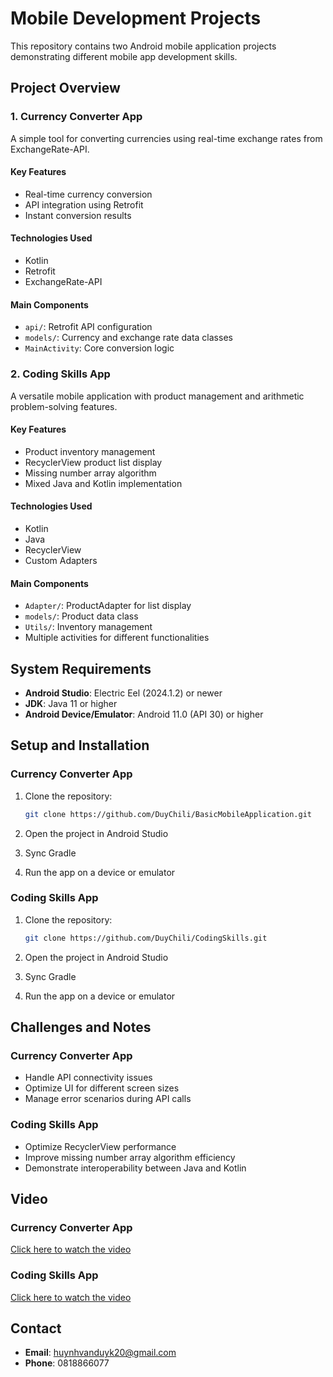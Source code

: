 # Mobile Development Projects

This repository contains two Android mobile application projects demonstrating different mobile app development skills.

## Project Overview

### 1. Currency Converter App

A simple tool for converting currencies using real-time exchange rates from ExchangeRate-API.

#### Key Features
- Real-time currency conversion
- API integration using Retrofit
- Instant conversion results

#### Technologies Used
- Kotlin
- Retrofit
- ExchangeRate-API

#### Main Components
- `api/`: Retrofit API configuration
- `models/`: Currency and exchange rate data classes
- `MainActivity`: Core conversion logic

### 2. Coding Skills App

A versatile mobile application with product management and arithmetic problem-solving features.

#### Key Features
- Product inventory management
- RecyclerView product list display
- Missing number array algorithm
- Mixed Java and Kotlin implementation

#### Technologies Used
- Kotlin
- Java
- RecyclerView
- Custom Adapters

#### Main Components
- `Adapter/`: ProductAdapter for list display
- `models/`: Product data class
- `Utils/`: Inventory management
- Multiple activities for different functionalities

## System Requirements

- **Android Studio**: Electric Eel (2024.1.2) or newer
- **JDK**: Java 11 or higher
- **Android Device/Emulator**: Android 11.0 (API 30) or higher

## Setup and Installation

### Currency Converter App

1. Clone the repository:
   ```bash
   git clone https://github.com/DuyChili/BasicMobileApplication.git
   ```

2. Open the project in Android Studio
3. Sync Gradle
4. Run the app on a device or emulator

### Coding Skills App

1. Clone the repository:
   ```bash
   git clone https://github.com/DuyChili/CodingSkills.git
   ```

2. Open the project in Android Studio
3. Sync Gradle
4. Run the app on a device or emulator

## Challenges and Notes

### Currency Converter App
- Handle API connectivity issues
- Optimize UI for different screen sizes
- Manage error scenarios during API calls

### Coding Skills App
- Optimize RecyclerView performance
- Improve missing number array algorithm efficiency
- Demonstrate interoperability between Java and Kotlin

## Video
### Currency Converter App
[Click here to watch the video](https://drive.google.com/file/d/1me2Cl4mHglakv03AguGWv5895qMWGpjY/view?usp=sharing)

### Coding Skills App
[Click here to watch the video](https://drive.google.com/file/d/1mKJ3edAxu_yljYhquIhKL-0wMSvqwYdS/view?usp=sharing)



## Contact

- **Email**: huynhvanduyk20@gmail.com
- **Phone**: 0818866077
